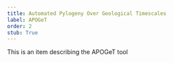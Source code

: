 ```yaml
---
title: Automated Pylogeny Over Geological Timescales
label: APOGeT
order: 2
stub: True
---
```


This is an item describing the APOGeT tool
